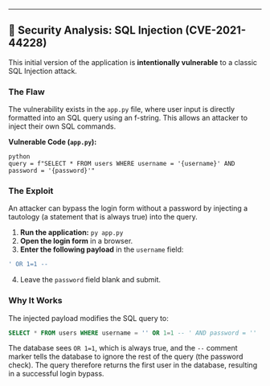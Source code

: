 ---

## 🔬 Security Analysis: SQL Injection (CVE-2021-44228)

This initial version of the application is **intentionally vulnerable** to a classic SQL Injection attack.

### The Flaw
The vulnerability exists in the `app.py` file, where user input is directly formatted into an SQL query using an f-string. This allows an attacker to inject their own SQL commands.

**Vulnerable Code (`app.py`):**
```
python
query = f"SELECT * FROM users WHERE username = '{username}' AND password = '{password}'"
```

### The Exploit
An attacker can bypass the login form without a password by injecting a tautology (a statement that is always true) into the query.
1. **Run the application:** `py app.py`
2. **Open the login form** in a browser.
3. **Enter the following payload** in the `username` field:
```SQL
' OR 1=1 --
```
4. Leave the `password` field blank and submit.


### Why It Works
The injected payload modifies the SQL query to:
```SQL
SELECT * FROM users WHERE username = '' OR 1=1 -- ' AND password = ''
```
The database sees `OR 1=1`, which is always true, and the `--` comment marker tells the database to ignore the rest of the query (the password check). The query therefore returns the first user in the database, resulting in a successful login bypass.
